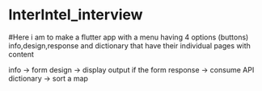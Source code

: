 # InterIntel_interview

#Here i am to make a flutter app with a menu having 4 options (buttons) info,design,response and dictionary that have their individual pages with content

info -> form
design -> display output if the form
response -> consume API 
dictionary -> sort a map
